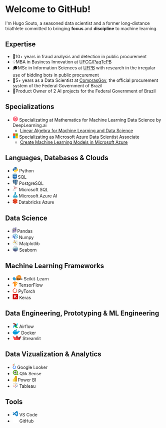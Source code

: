# Welcome to GitHub!

I'm Hugo Souto, a seasoned data scientist and a former long-distance triathlete committed to bringing **focus** and **discipline** to machine learning.

## Expertise

- 🔎10+ years in fraud analysis and detection in public procurement
- 💡MBA in Business Innovation at [UFCG](https://portal.ufcg.edu.br/)/[PaqTcPB](https://www.paqtc.org.br/)
- 🎓MSc in Information Sciences at [UFPB](https://www.ufpb.br/) with research in the irregular use of bidding bots in public procurement
- 🎯5+ years as a Data Scientist at [ComprasGov](www.gov.br/compras), the official procurement system of the Federal Government of Brazil
- 🤖Product Owner of 2 AI projects for the Federal Government of Brazil

## Specializations

- <img height="17" src="img/deeplearningai.png"> Specializating at Mathematics for Machine Learning Data Science by DeepLearning.ai
  - [Linear Algebra for Machine Learning and Data Science](https://coursera.org/share/5dded7ead3213a8ca8bd3c8498510ef8)
- <img height="17" src="img/microsoft.png"> Specializating as Microsoft Azure Data Scientist Associate
  - [Create Machine Learning Models in Microsoft Azure](https://coursera.org/share/41bfda128e5207e58b0dc70c1324f1fc)

## Languages, Databases & Clouds

- <img height="17" src="img/python.png"> Python
- <img height="17" src="img/sql.png"> SQL
- <img height="17" src="img/postgres.png"> PostgreSQL
- <img height="17" src="img/mssql.png"> Microsoft SQL
- <img height="17" src="img/azureml.png"> Microsoft Azure AI
- <img height="17" src="img/databricks-azure.png"> Databricks Azure

## Data Science 

- <img height="17" src="img/pandas.png"> Pandas
- <img height="17" src="img/numpy.png"> Numpy
- <img height="17" src="img/matplotlib.png"> Matplotlib
- <img height="17" src="img/seaborn.png"> Seaborn

## Machine Learning Frameworks

- <img height="17" src="img/scikitlearn.png"> Scikit-Learn
- <img height="17" src="img/tensorflow.png"> TensorFlow
- <img height="17" src="img/pytorch.png"> PyTorch
- <img height="17" src="img/keras.png"> Keras

## Data Engineering, Prototyping & ML Engineering

- <img height="17" src="img/airflow.png"> Airflow
- <img height="17" src="img/docker.png"> Docker
- <img height="15" src="img/streamlit.png"> Streamlit

## Data Vizualization & Analytics

- <img height="17" src="img/looker.png"> Google Looker
- <img height="17" src="img/qlik.png"> Qlik Sense
- <img height="17" src="img/powerbi.png"> Power BI
- <img height="17" src="img/tableau.png"> Tableau

## Tools

- <img height="17" src="img/vscode.png"> VS Code
- <img height="17" src="img/github.png"> GitHub
